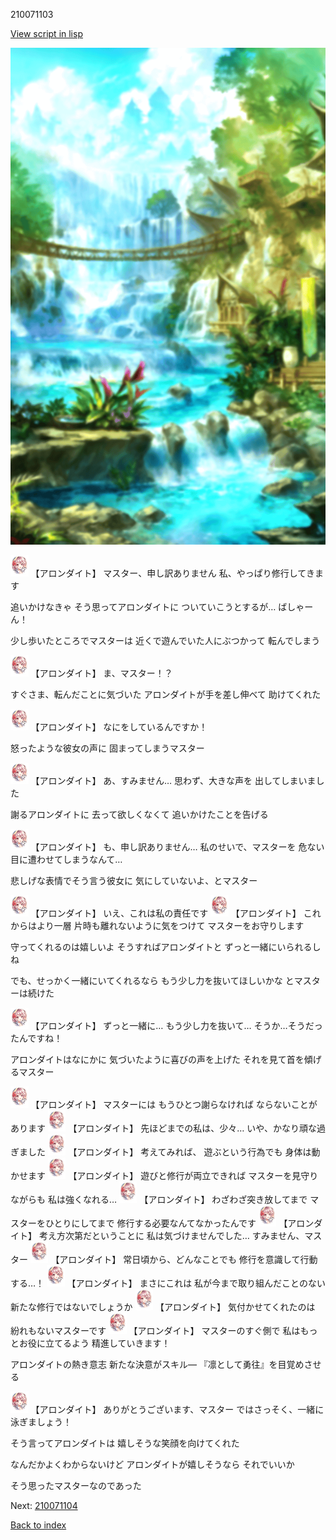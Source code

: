 210071103

[View script in lisp](../scripts/210071103.txt)

![sea_jungle_day.png](../images/backgrounds/sea_jungle_day.png)

<img src="../images/units/2100711.png" alt="2100711.png" height="34"/>
【アロンダイト】
マスター、申し訳ありません
私、やっぱり修行してきます

追いかけなきゃ
そう思ってアロンダイトに
ついていこうとするが…
ばしゃーん！

少し歩いたところでマスターは
近くで遊んでいた人にぶつかって
転んでしまう

<img src="../images/units/2100711.png" alt="2100711.png" height="34"/>
【アロンダイト】
ま、マスター！？

すぐさま、転んだことに気づいた
アロンダイトが手を差し伸べて
助けてくれた

<img src="../images/units/2100711.png" alt="2100711.png" height="34"/>
【アロンダイト】
なにをしているんですか！

怒ったような彼女の声に
固まってしまうマスター

<img src="../images/units/2100711.png" alt="2100711.png" height="34"/>
【アロンダイト】
あ、すみません…
思わず、大きな声を
出してしまいました

謝るアロンダイトに
去って欲しくなくて
追いかけたことを告げる

<img src="../images/units/2100711.png" alt="2100711.png" height="34"/>
【アロンダイト】
も、申し訳ありません…
私のせいで、マスターを
危ない目に遭わせてしまうなんて…

悲しげな表情でそう言う彼女に
気にしていないよ、とマスター

<img src="../images/units/2100711.png" alt="2100711.png" height="34"/>
【アロンダイト】
いえ、これは私の責任です

<img src="../images/units/2100711.png" alt="2100711.png" height="34"/>
【アロンダイト】
これからはより一層
片時も離れないように気をつけて
マスターをお守りします

守ってくれるのは嬉しいよ
そうすればアロンダイトと
ずっと一緒にいられるしね

でも、せっかく一緒にいてくれるなら
もう少し力を抜いてほしいかな
とマスターは続けた

<img src="../images/units/2100711.png" alt="2100711.png" height="34"/>
【アロンダイト】
ずっと一緒に…
もう少し力を抜いて…
そうか…そうだったんですね！

アロンダイトはなにかに
気づいたように喜びの声を上げた
それを見て首を傾げるマスター

<img src="../images/units/2100711.png" alt="2100711.png" height="34"/>
【アロンダイト】
マスターには
もうひとつ謝らなければ
ならないことがあります

<img src="../images/units/2100711.png" alt="2100711.png" height="34"/>
【アロンダイト】
先ほどまでの私は、少々…
いや、かなり頑な過ぎました

<img src="../images/units/2100711.png" alt="2100711.png" height="34"/>
【アロンダイト】
考えてみれば、
遊ぶという行為でも
身体は動かせます

<img src="../images/units/2100711.png" alt="2100711.png" height="34"/>
【アロンダイト】
遊びと修行が両立できれば
マスターを見守りながらも
私は強くなれる…

<img src="../images/units/2100711.png" alt="2100711.png" height="34"/>
【アロンダイト】
わざわざ突き放してまで
マスターをひとりにしてまで
修行する必要なんてなかったんです

<img src="../images/units/2100711.png" alt="2100711.png" height="34"/>
【アロンダイト】
考え方次第だということに
私は気づけませんでした…
すみません、マスター

<img src="../images/units/2100711.png" alt="2100711.png" height="34"/>
【アロンダイト】
常日頃から、どんなことでも
修行を意識して行動する…！

<img src="../images/units/2100711.png" alt="2100711.png" height="34"/>
【アロンダイト】
まさにこれは
私が今まで取り組んだことのない
新たな修行ではないでしょうか

<img src="../images/units/2100711.png" alt="2100711.png" height="34"/>
【アロンダイト】
気付かせてくれたのは
紛れもないマスターです

<img src="../images/units/2100711.png" alt="2100711.png" height="34"/>
【アロンダイト】
マスターのすぐ側で
私はもっとお役に立てるよう
精進していきます！

アロンダイトの熱き意志
新たな決意がスキル―
『凛として勇往』を目覚めさせる

<img src="../images/units/2100711.png" alt="2100711.png" height="34"/>
【アロンダイト】
ありがとうございます、マスター
ではさっそく、一緒に泳ぎましょう！

そう言ってアロンダイトは
嬉しそうな笑顔を向けてくれた

なんだかよくわからないけど
アロンダイトが嬉しそうなら
それでいいか

そう思ったマスターなのであった


Next: [210071104](210071104.md)

[Back to index](index.md)
